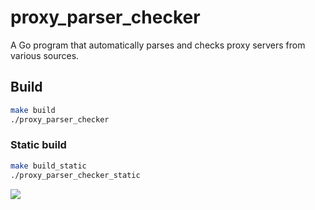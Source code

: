 # proxy_parser_checker

A Go program that automatically parses and checks proxy servers from various sources.

## Build

```bash
make build
./proxy_parser_checker
```

### Static build 

```bash
make build_static
./proxy_parser_checker_static
```

![](https://asdertasd.site/counter/hightemp?a=1)